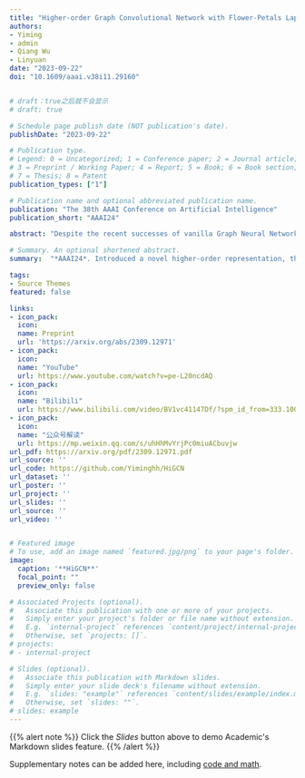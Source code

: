 ```yaml
---
title: "Higher-order Graph Convolutional Network with Flower-Petals Laplacians on Simplicial Complexes"
authors:
- Yiming
- admin
- Qiang Wu
- Linyuan
date: "2023-09-22"
doi: "10.1609/aaai.v38i11.29160"


# draft：true之后就不会显示
# draft: true

# Schedule page publish date (NOT publication's date).
publishDate: "2023-09-22"

# Publication type.
# Legend: 0 = Uncategorized; 1 = Conference paper; 2 = Journal article;
# 3 = Preprint / Working Paper; 4 = Report; 5 = Book; 6 = Book section;
# 7 = Thesis; 8 = Patent
publication_types: ["1"]

# Publication name and optional abbreviated publication name.
publication: "The 38th AAAI Conference on Artificial Intelligence"
publication_short: "AAAI24"

abstract: "Despite the recent successes of vanilla Graph Neural Networks (GNNs) on many tasks, their foundation on pairwise interaction networks inherently limits their capacity to discern latent higher-order interactions in complex systems. To bridge this capability gap, we propose a novel approach exploiting the rich mathematical theory of simplicial complexes (SCs) - a robust tool for modeling higher-order interactions. Current SC-based GNNs are burdened by high complexity and rigidity, and quantifying higher-order interaction strengths remains challenging. Innovatively, we present a higher-order Flower-Petals (FP) model, incorporating FP Laplacians into SCs. Further, we introduce a Higher-order Graph Convolutional Network (HiGCN) grounded in FP Laplacians, capable of discerning intrinsic features across varying topological scales. By employing learnable graph filters, a parameter group within each FP Laplacian domain, we can identify diverse patterns where the filters' weights serve as a quantifiable measure of higher-order interaction strengths. The theoretical underpinnings of HiGCN's advanced expressiveness are rigorously demonstrated. Additionally, our empirical investigations reveal that the proposed model accomplishes state-of-the-art (SOTA) performance on a range of graph tasks and provides a scalable and flexible solution to explore higher-order interactions in graphs."

# Summary. An optional shortened abstract.
summary:  "*AAAI24*. Introduced a novel higher-order representation, the flower-petals (FP) model, and higher-order graph convolutional network (HiGCN), which achieves SOTA in various tasks and quantifies higher-order strength. "

tags:
- Source Themes
featured: false

links:
- icon_pack: 
  icon: 
  name: Preprint
  url: 'https://arxiv.org/abs/2309.12971'
- icon_pack: 
  icon: 
  name: "YouTube"
  url: https://www.youtube.com/watch?v=pe-L20ncdAQ
- icon_pack: 
  icon: 
  name: "Bilibili"
  url: https://www.bilibili.com/video/BV1vc41147Df/?spm_id_from=333.1007.top_right_bar_window_default_collection.content.click&vd_source=e060cbe71c18d308e963782a155bf798
- icon_pack: 
  icon: 
  name: "公众号解读"
  url: https://mp.weixin.qq.com/s/uhHhMvYrjPc0miuACbuvjw
url_pdf: https://arxiv.org/pdf/2309.12971.pdf
url_source: ''
url_code: https://github.com/Yiminghh/HiGCN
url_dataset: ''
url_poster: ''
url_project: ''
url_slides: ''
url_source: ''
url_video: ''


# Featured image
# To use, add an image named `featured.jpg/png` to your page's folder. 
image:
  caption: '**HiGCN**'
  focal_point: ""
  preview_only: false

# Associated Projects (optional).
#   Associate this publication with one or more of your projects.
#   Simply enter your project's folder or file name without extension.
#   E.g. `internal-project` references `content/project/internal-project/index.md`.
#   Otherwise, set `projects: []`.
# projects:
# - internal-project

# Slides (optional).
#   Associate this publication with Markdown slides.
#   Simply enter your slide deck's filename without extension.
#   E.g. `slides: "example"` references `content/slides/example/index.md`.
#   Otherwise, set `slides: ""`.
# slides: example
---
```


{{% alert note %}}
Click the *Slides* button above to demo Academic's Markdown slides feature.
{{% /alert %}}

Supplementary notes can be added here, including [code and math](xx).
